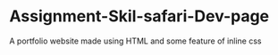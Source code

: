 # Assignment-Skil-safari-Dev-page
 A portfolio website made using HTML and some feature of inline css
